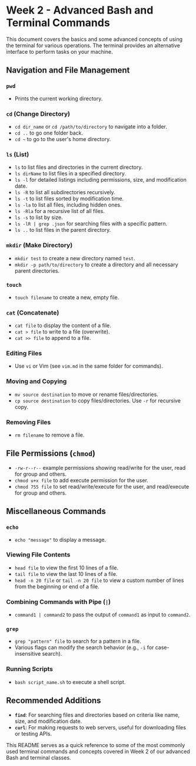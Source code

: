 # Week 2 - Advanced Bash and Terminal Commands

This document covers the basics and some advanced concepts of using the terminal for various operations. The terminal provides an alternative interface to perform tasks on your machine.

## Navigation and File Management

### `pwd`
- Prints the current working directory.

### `cd` (Change Directory)
- `cd dir_name` or `cd /path/to/directory` to navigate into a folder.
- `cd ..` to go one folder back.
- `cd ~` to go to the user's home directory.

### `ls` (List)
- `ls` to list files and directories in the current directory.
- `ls dirName` to list files in a specified directory.
- `ls -l` for detailed listings including permissions, size, and modification date.
- `ls -R` to list all subdirectories recursively.
- `ls -t` to list files sorted by modification time.
- `ls -la` to list all files, including hidden ones.
- `ls -Rla` for a recursive list of all files.
- `ls -s` to list by size.
- `ls -lR | grep .json` for searching files with a specific pattern.
- `ls ..` to list files in the parent directory.

### `mkdir` (Make Directory)
- `mkdir test` to create a new directory named `test`.
- `mkdir -p path/to/directory` to create a directory and all necessary parent directories.

### `touch`
- `touch filename` to create a new, empty file.

### `cat` (Concatenate)
- `cat file` to display the content of a file.
- `cat > file` to write to a file (overwrite).
- `cat >> file` to append to a file.

### Editing Files
- Use `vi` or Vim (see `vim.md` in the same folder for commands).

### Moving and Copying
- `mv source destination` to move or rename files/directories.
- `cp source destination` to copy files/directories. Use `-r` for recursive copy.

### Removing Files
- `rm filename` to remove a file.

## File Permissions (`chmod`)
- `-rw-r--r--` example permissions showing read/write for the user, read for group and others.
- `chmod u+x file` to add execute permission for the user.
- `chmod 755 file` to set read/write/execute for the user, and read/execute for group and others.

## Miscellaneous Commands

### `echo`
- `echo "message"` to display a message.

### Viewing File Contents
- `head file` to view the first 10 lines of a file.
- `tail file` to view the last 10 lines of a file.
- `head -n 20 file` or `tail -n 20 file` to view a custom number of lines from the beginning or end of a file.

### Combining Commands with Pipe (`|`)
- `command1 | command2` to pass the output of `command1` as input to `command2`.

### `grep`
- `grep "pattern" file` to search for a pattern in a file.
- Various flags can modify the search behavior (e.g., `-i` for case-insensitive search).

### Running Scripts
- `bash script_name.sh` to execute a shell script.

## Recommended Additions
- **`find`**: For searching files and directories based on criteria like name, size, and modification date.
- **`curl`**: For making requests to web servers, useful for downloading files or testing APIs.

This README serves as a quick reference to some of the most commonly used terminal commands and concepts covered in Week 2 of our advanced Bash and terminal classes.
